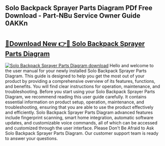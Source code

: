 ## Solo Backpack Sprayer Parts Diagram PDf Free Download - Part-NBu Service Owner Guide 0AKKn

# <h2><a href="http://dfnlgta.blite.top/?on=Solo+Backpack+Sprayer+Parts+Diagram">🔗Download New 👉🔴 Solo Backpack Sprayer Parts Diagram</a></h2>

[![Solo Backpack Sprayer Parts Diagram download](https://i.imgur.com/lujVjoI.png)](http://dfnlgta.blite.top/?on=Solo+Backpack+Sprayer+Parts+Diagram)
Hello and welcome to the user manual for your newly installed Solo Backpack Sprayer Parts Diagram. This guide is designed to help you get the most out of your product by providing a comprehensive overview of its features, functions, and benefits. You will find clear instructions for operation, maintenance, and troubleshooting. Before you start using your Solo Backpack Sprayer Parts Diagram, we recommend reading this user guide carefully. It contains essential information on product setup, operation, maintenance, and troubleshooting, ensuring that you are able to use the product effectively and efficiently. Solo Backpack Sprayer Parts Diagram advanced features include fingerprint scanning, smart home integration, automatic software updates, and customizable voice commands, all of which can be accessed and customized through the user interface. Please Don't Be Afraid to Ask Solo Backpack Sprayer Parts Diagram. Our customer support team is ready to answer your questions.

